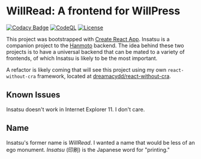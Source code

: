 # WillRead: A frontend for WillPress

[![Codacy Badge](https://app.codacy.com/project/badge/Grade/694d22eae26b4cc180a644c34902071b)](https://www.codacy.com/gh/waellison/insatsu/dashboard?utm_source=github.com&amp;utm_medium=referral&amp;utm_content=waellison/insatsu&amp;utm_campaign=Badge_Grade)
[![CodeQL](https://github.com/waellison/insatsu/actions/workflows/codeql-analysis.yml/badge.svg)](https://github.com/waellison/insatsu/actions/workflows/codeql-analysis.yml)
[![License](https://img.shields.io/github/license/waellison/insatsu)](#)

This project was bootstrapped with [Create React App](https://github.com/facebook/create-react-app).  Insatsu is a companion project to the [Hanmoto](https://github.com/waellison/hanmoto) backend.  The idea behind these two projects is to have a universal backend that can be mated to a variety of frontends, of which Insatsu is likely to be the most important.

A refactor is likely coming that will see this project using my own `react-without-cra` framework, located at [dreamacydd/react-without-cra](//github.com/dreamacydd/react-without-cra).

## Known Issues

Insatsu doesn't work in Internet Explorer 11.  I don't care.

## Name

Insatsu's former name is _WillRead_.  I wanted a name that would be less of an ego monument.
_Insatsu_ (印刷) is the Japanese word for "printing."
